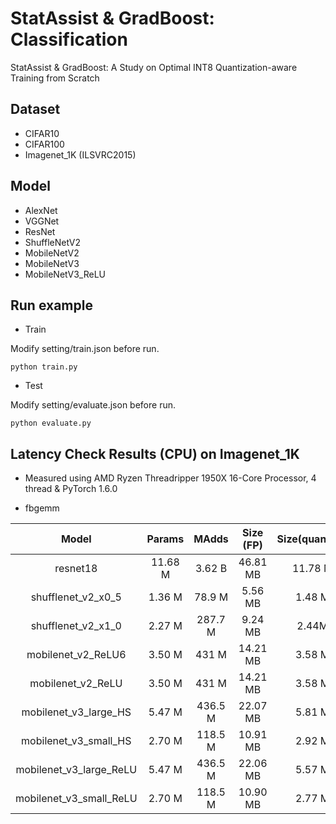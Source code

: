 # StatAssist & GradBoost: Classification
StatAssist & GradBoost: A Study on Optimal INT8 Quantization-aware Training from Scratch

## Dataset
- CIFAR10
- CIFAR100
- Imagenet_1K (ILSVRC2015)

## Model
- AlexNet
- VGGNet
- ResNet
- ShuffleNetV2
- MobileNetV2
- MobileNetV3
- MobileNetV3_ReLU

## Run example

- Train

Modify setting/train.json before run.   
```shell
python train.py

```
- Test

Modify setting/evaluate.json before run.   
```shell
python evaluate.py

```

## Latency Check Results (CPU) on Imagenet_1K
* Measured using AMD Ryzen Threadripper 1950X 16-Core Processor, 4 thread & PyTorch 1.6.0

- fbgemm 

| Model   | Params | MAdds | Size (FP) | Size(quantized) | Latency(FP) | Latency(quantized)|
|:-------:|:------:|:-----:|:---------:|:---------------:|------------:|------------------:|
|resnet18 | 11.68 M | 3.62 B| 46.81 MB | 11.78 MB | 366ms  | 245 ms |
|shufflenet_v2_x0_5|  1.36 M | 78.9 M|  5.56 MB | 1.48 MB | 157 ms  | 89 ms |
|shufflenet_v2_x1_0|  2.27 M | 287.7 M|  9.24 MB | 2.44MB | 255 ms  | 372 ms |
|mobilenet_v2_ReLU6|  3.50 M | 431 M| 14.21 MB | 3.58 MB | 282 ms  | 143 ms |
|mobilenet_v2_ReLU|  3.50 M | 431 M| 14.21 MB | 3.58 MB | 282 ms  | 112 ms |
|mobilenet_v3_large_HS|  5.47 M | 436.5 M|  22.07 MB | 5.81 MB | 286 ms  | 160 ms |
|mobilenet_v3_small_HS| 2.70 M | 118.5 M| 10.91 MB | 2.92 MB | 164 ms  | 99 ms |
|mobilenet_v3_large_ReLU| 5.47 M | 436.5 M| 22.06 MB | 5.57 MB | 258 ms  | 131 ms |
|mobilenet_v3_small_ReLU|2.70 M | 118.5 M| 10.90 MB | 2.77 MB | 148 ms  | 79 ms |


